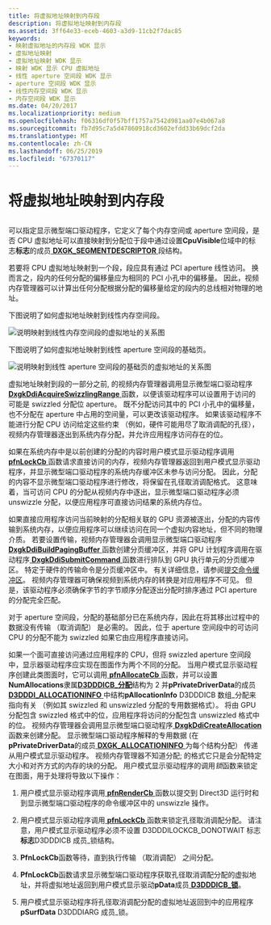```yaml
---
title: 将虚拟地址映射到内存段
description: 将虚拟地址映射到内存段
ms.assetid: 3ff64e33-eceb-4603-a3d9-11cb2f7dac85
keywords:
- 映射虚拟地址的内存段 WDK 显示
- 虚拟地址映射
- 虚拟地址映射 WDK 显示
- 映射 WDK 显示 CPU 虚拟地址
- 线性 aperture 空间段 WDK 显示
- aperture 空间段 WDK 显示
- 线性内存空间段 WDK 显示
- 内存空间段 WDK 显示
ms.date: 04/20/2017
ms.localizationpriority: medium
ms.openlocfilehash: f06316df0f57bff1757a7542d981aa07e4b067a8
ms.sourcegitcommit: fb7d95c7a5d47860918cd3602efdd33b69dcf2da
ms.translationtype: MT
ms.contentlocale: zh-CN
ms.lasthandoff: 06/25/2019
ms.locfileid: "67370117"
---
```

# <a name="mapping-virtual-addresses-to-a-memory-segment"></a>将虚拟地址映射到内存段


## <span id="ddk_mapping_virtual_addresses_to_a_memory_segment_gg"></span><span id="DDK_MAPPING_VIRTUAL_ADDRESSES_TO_A_MEMORY_SEGMENT_GG"></span>


可以指定显示微型端口驱动程序，它定义了每个内存空间或 aperture 空间段，是否 CPU 虚拟地址可以直接映射到分配位于段中通过设置**CpuVisible**位域中的标志**标志**的成员[ **DXGK\_SEGMENTDESCRIPTOR** ](https://docs.microsoft.com/windows-hardware/drivers/ddi/content/d3dkmddi/ns-d3dkmddi-_dxgk_segmentdescriptor)段结构。

若要将 CPU 虚拟地址映射到一个段，段应具有通过 PCI aperture 线性访问。 换而言之，段内的任何分配的偏移量应为相同的 PCI 小孔中的偏移量。 因此，视频内存管理器可以计算出任何分配根据分配的偏移量给定的段内的总线相对物理的地址。

下图说明了如何虚拟地址映射到线性内存空间段。

![说明映射到线性内存空间段的虚拟地址的关系图](images/vrtlmap.png)

下图说明了如何虚拟地址映射到线性 aperture 空间段的基础页。

![说明映射到线性 aperture 空间段的基础页的虚拟地址的关系图](images/vrtlmap2.png)

虚拟地址映射到段的一部分之前, 的视频内存管理器调用显示微型端口驱动程序[ **DxgkDdiAcquireSwizzlingRange** ](https://docs.microsoft.com/windows-hardware/drivers/ddi/content/d3dkmddi/nc-d3dkmddi-dxgkddi_acquireswizzlingrange)函数，以便该驱动程序可以设置用于访问的可能是 swizzled 分配位 aperture。 既不分配访问其中的 PCI 小孔中的偏移量，也不分配在 aperture 中占用的空间量，可以更改该驱动程序。 如果该驱动程序不能进行分配 CPU 访问给定这些约束 （例如，硬件可能用尽了取消调配的孔径），视频内存管理器逐出到系统内存分配，并允许应用程序访问存在的位。

如果在系统内存中是以前创建的分配的内容时用户模式显示驱动程序调用[ **pfnLockCb** ](https://docs.microsoft.com/windows-hardware/drivers/ddi/content/d3dumddi/nc-d3dumddi-pfnd3dddi_lockcb)函数请求直接访问的内存，视频内存管理器返回到用户模式显示驱动程序，并显示微型端口驱动程序的系统内存缓冲区未参与访问分配。 因此，分配的内容不显示微型端口驱动程序进行修改，将保留在孔径取消调配格式。 这意味着，当可访问 CPU 的分配从视频内存中逐出，显示微型端口驱动程序必须 unswizzle 分配，以便应用程序可直接访问结果的系统内存位。

如果直接应用程序访问当前映射的分配相关联的 GPU 资源被逐出，分配的内容传输到系统内存，以便应用程序可以继续访问在同一个虚拟内容地址，但不同的物理介质。 若要设置传输，视频内存管理器会调用显示微型端口驱动程序[ **DxgkDdiBuildPagingBuffer** ](https://docs.microsoft.com/windows-hardware/drivers/ddi/content/d3dkmddi/nc-d3dkmddi-dxgkddi_buildpagingbuffer)函数创建分页缓冲区，并将 GPU 计划程序调用在驱动程序[ **DxgkDdiSubmitCommand** ](https://docs.microsoft.com/windows-hardware/drivers/ddi/content/d3dkmddi/nc-d3dkmddi-dxgkddi_submitcommand)函数进行排队到 GPU 执行单元的分页缓冲区。 特定于硬件的传输命令是分页缓冲区中。 有关详细信息，请参阅[提交命令缓冲区](submitting-a-command-buffer.md)。 视频内存管理器可确保视频到系统内存的转换是对应用程序不可见。 但是，该驱动程序必须确保字节的字节顺序分配逐出分配时排序通过 PCI aperture 的分配完全匹配。

对于 aperture 空间段，分配的基础部分已在系统内存，因此在将其移出过程中的数据没有传输 （取消调配） 是必需的。 因此，位于 aperture 空间段中的可访问 CPU 的分配不能为 swizzled 如果它由应用程序直接访问。

如果一个面可直接访问通过应用程序的 CPU，但将 swizzled aperture 空间段中，显示器驱动程序应实现在图面作为两个不同的分配。 当用户模式显示驱动程序创建此类图面时，它可以调用[ **pfnAllocateCb** ](https://docs.microsoft.com/windows-hardware/drivers/ddi/content/d3dumddi/nc-d3dumddi-pfnd3dddi_allocatecb)函数，并可以设置**NumAllocations**隶属[**D3DDDICB\_分配**](https://docs.microsoft.com/windows-hardware/drivers/ddi/content/d3dumddi/ns-d3dumddi-_d3dddicb_allocate)结构为 2 并**pPrivateDriverData**的成员[ **D3DDDI\_ALLOCATIONINFO** ](https://docs.microsoft.com/windows-hardware/drivers/ddi/content/d3dukmdt/ns-d3dukmdt-_d3dddi_allocationinfo)中结构**pAllocationInfo** D3DDDICB 数组\_分配来指向有关 （例如其 swizzled 和 unswizzled 分配的专用数据格式）。 将由 GPU 分配包含 swizzled 格式中的位，应用程序将访问的分配包含 unswizzled 格式中的位。 视频内存管理器会调用显示微型端口驱动程序[ **DxgkDdiCreateAllocation** ](https://docs.microsoft.com/windows-hardware/drivers/ddi/content/d3dkmddi/nc-d3dkmddi-dxgkddi_createallocation)函数来创建分配。 显示微型端口驱动程序解释的专用数据 (在**pPrivateDriverData**的成员[ **DXGK\_ALLOCATIONINFO** ](https://docs.microsoft.com/windows-hardware/drivers/ddi/content/d3dkmddi/ns-d3dkmddi-_dxgk_allocationinfo)为每个结构分配） 传递从用户模式显示驱动程序。 视频内存管理器不知道分配; 的格式它只是会分配特定大小和对齐方式的内存的块的分配。 用户模式显示驱动程序的调用*锁*函数来锁定在图面，用于处理将导致以下操作：

1.  用户模式显示驱动程序调用[ **pfnRenderCb** ](https://docs.microsoft.com/windows-hardware/drivers/ddi/content/d3dumddi/nc-d3dumddi-pfnd3dddi_rendercb)函数以提交到 Direct3D 运行时和到显示微型端口驱动程序的命令缓冲区中的 unswizzle 操作。

2.  用户模式显示驱动程序调用[ **pfnLockCb** ](https://docs.microsoft.com/windows-hardware/drivers/ddi/content/d3dumddi/nc-d3dumddi-pfnd3dddi_lockcb)函数来锁定孔径取消调配分配。 请注意，用户模式显示驱动程序必须不设置 D3DDDILOCKCB\_DONOTWAIT 标志**标志**D3DDDICB 成员\_锁结构。

3.  **PfnLockCb**函数等待，直到执行传输 （取消调配） 之间分配。

4.  **PfnLockCb**函数请求显示微型端口驱动程序获取孔径取消调配分配的虚拟地址，并将虚拟地址返回到用户模式显示驱动**pData**成员[ **D3DDDICB\_锁**](https://docs.microsoft.com/windows-hardware/drivers/ddi/content/d3dumddi/ns-d3dumddi-_d3dddicb_lock)。

5.  用户模式显示驱动程序将孔径取消调配分配的虚拟地址返回到中的应用程序**pSurfData** D3DDDIARG 成员\_锁。

 

 





